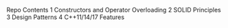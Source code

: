 Repo Contents
1 Constructors and Operator Overloading
2 SOLID Principles
3 Design Patterns
4 C++11/14/17 Features
